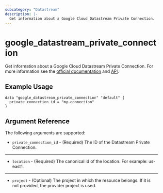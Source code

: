 ```yaml
---
subcategory: "Datastream"
description: |-
  Get information about a Google Cloud Datastream Private Connection.
---
```


# google_datastream_private_connection

Get information about a Google Cloud Datastream Private Connection. For more information see
the [official documentation](https://cloud.google.com/datastream/docs/private-connectivity)
and [API](https://cloud.google.com/datastream/docs/reference/rest/v1/projects.locations.privateConnections).

## Example Usage

```hcl
data "google_datastream_private_connection" "default" {
  private_connection_id = "my-connection"
}
```

## Argument Reference

The following arguments are supported:

* `private_connection_id` - (Required) The ID of the Datastream Private Connection.

- - -

* `location` -
  (Required)
  The canonical id of the location. For example: us-east1.

- - -

* `project` - (Optional) The project in which the resource belongs. If it
    is not provided, the provider project is used.